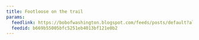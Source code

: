 ```yaml
---
title: Footloose on the trail
params:
  feedlink: https://bobofwashington.blogspot.com/feeds/posts/default?alt=rss
  feedid: b669b55005bfc5251eb4013bf121e0b2
---
```

